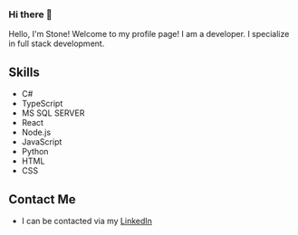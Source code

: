 ### Hi there 👋

Hello, I'm Stone! Welcome to my profile page! I am a developer. I specialize in full stack development.

## Skills
* C#
* TypeScript
* MS SQL SERVER
* React
* Node.js
* JavaScript
* Python
* HTML
* CSS


## Contact Me
- I can be contacted via my <a href="https://www.linkedin.com/in/stone-cogswell98/">LinkedIn</a>

